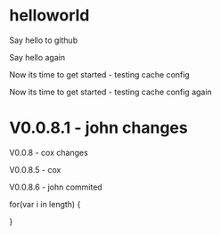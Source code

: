 helloworld
==========

Say hello to github

Say hello again

Now its time to get started - testing cache config

Now its time to get started - testing cache config again

V0.0.8.1 - john changes
=======
V0.0.8 - cox changes

V0.0.8.5 - cox

V0.0.8.6 - john commited

for(var i in length)
{

}